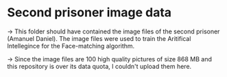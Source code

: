 # Second prisoner image data

-> This folder should have contained the image files of the second prisoner (Amanuel Daniel). The image files were used to train the Aritifical Intellegince for the Face-matching algorithm.

-> Since the image files are 100 high quality pictures of size 868 MB and this repository is over its data quota, I couldn't upload them here.
